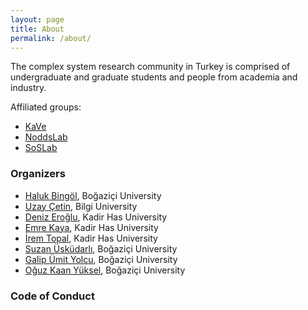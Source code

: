 ```yaml
---
layout: page
title: About
permalink: /about/
---
```


The complex system research community in Turkey is comprised of undergraduate and graduate students and people from academia and industry.

Affiliated groups:

* [KaVe](https://uzay00.github.io/kahve/)
* [NoddsLab](https://nodds.khas.edu.tr)
* [SoSLab](http://soslab.cmpe.boun.edu.tr)


### Organizers

* [Haluk Bingöl](https://www.cmpe.boun.edu.tr/tr/~bingol), Boğaziçi University
* [Uzay Çetin](https://www.bilgi.edu.tr/tr/akademik/kadro/uzay-cetin/), Bilgi University
* [Deniz Eroğlu](http://sites.khas.edu.tr/biyoinformatik/arastirma/deniz-eroglu/), Kadir Has University
* [Emre Kaya](https://www.linkedin.com/in/emre-kaya-04b200ab), Kadir Has University
* [İrem Topal](https://www.linkedin.com/in/irem-topal-kement-4b1896102), Kadir Has University
* [Suzan Üsküdarlı](https://www.cmpe.boun.edu.tr/~uskudarli/), Boğaziçi University
* [Galip Ümit Yolcu](https://github.com/gumityolcu), Boğaziçi University
* [Oğuz Kaan Yüksel](https://github.com/okyksl), Boğaziçi University

### Code of Conduct
